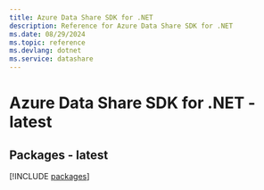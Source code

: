 ```yaml
---
title: Azure Data Share SDK for .NET
description: Reference for Azure Data Share SDK for .NET
ms.date: 08/29/2024
ms.topic: reference
ms.devlang: dotnet
ms.service: datashare
---
```

# Azure Data Share SDK for .NET - latest
## Packages - latest
[!INCLUDE [packages](data-share-index.md)]